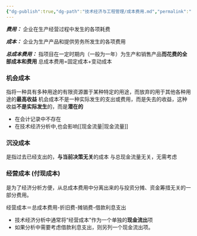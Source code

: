 ```yaml
---
{"dg-publish":true,"dg-path":"技术经济与工程管理/成本费用.md","permalink":"/技术经济与工程管理/成本费用/","dgPassFrontmatter":true,"noteIcon":"","created":"2024-05-21T15:20:28.234+08:00","updated":"2024-05-30T22:26:21.587+08:00"}
---
```


***费用：***
企业在生产经营过程中发生的各项耗费

***成本：***
企业为生产产品和提供劳务所发生的各项费用

***总成本费用：***
指项目在一定时期内（一般为一年）为生产和销售产品**而花费的全部成本和费用**
总成本费用=固定成本+变动成本
### 机会成本
指将一种具有多种用途的有限资源置于某种特定的用途，而放弃的用于其他各种用途的**最高收益**
机会成本不是一种实际发生的支出或费用，而是失去的收益，这种收益**不是实际发生**的，而是**潜在的**
- 在会计记录中不存在
- 在技术经济分析中,也会影响[[现金流量\|现金流量]]
### 沉没成本
是指过去已经支出的，**与当前决策无关**的成本
与总现金流量无关，无需考虑
### 经营成本 (付现成本)
是为了经济分析方便，从总成本费用中分离出来的与投资分摊、资金筹措无关的一部分费用。

经营成本＝总成本费用-折旧费-摊销费-借款利息支出

- 技术经济分析中通常将“经营成本”作为一个单独的**现金流出**项
- 如果分析中需要考虑借款利息支出，则另列一个现金流出项。
